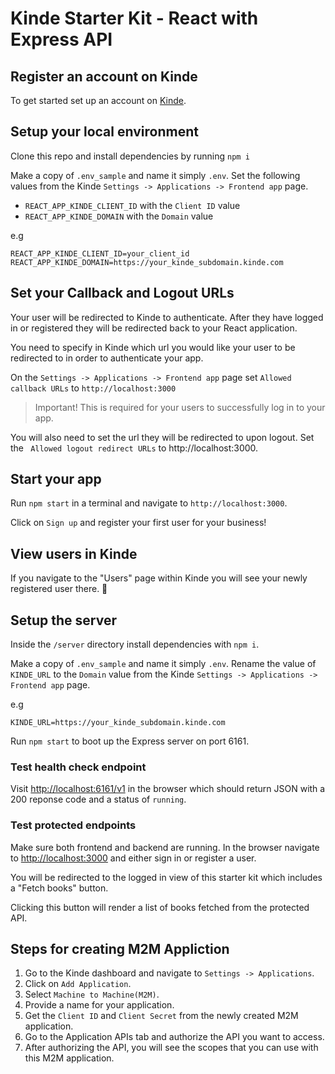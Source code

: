 # Kinde Starter Kit - React with Express API

## Register an account on Kinde

To get started set up an account on [Kinde](https://app.kinde.com/register).

## Setup your local environment

Clone this repo and install dependencies by running `npm i`

Make a copy of `.env_sample` and name it simply `.env`. Set the following values from the Kinde `Settings -> Applications -> Frontend app` page.

- `REACT_APP_KINDE_CLIENT_ID` with the `Client ID` value
- `REACT_APP_KINDE_DOMAIN` with the `Domain` value

e.g

```
REACT_APP_KINDE_CLIENT_ID=your_client_id
REACT_APP_KINDE_DOMAIN=https://your_kinde_subdomain.kinde.com
```

## Set your Callback and Logout URLs

Your user will be redirected to Kinde to authenticate. After they have logged in or registered they will be redirected back to your React application.

You need to specify in Kinde which url you would like your user to be redirected to in order to authenticate your app.

On the `Settings -> Applications -> Frontend app` page set `Allowed callback URLs` to `http://localhost:3000`

> Important! This is required for your users to successfully log in to your app.

You will also need to set the url they will be redirected to upon logout. Set the ` Allowed logout redirect URLs` to http://localhost:3000.

## Start your app

Run `npm start` in a terminal and navigate to `http://localhost:3000`.

Click on `Sign up` and register your first user for your business!

## View users in Kinde

If you navigate to the "Users" page within Kinde you will see your newly registered user there. 🚀

## Setup the server

Inside the `/server` directory install dependencies with `npm i`.

Make a copy of `.env_sample` and name it simply `.env`. Rename the value of `KINDE_URL` to the `Domain` value from the Kinde `Settings -> Applications -> Frontend app` page.

e.g

```
KINDE_URL=https://your_kinde_subdomain.kinde.com
```

Run `npm start` to boot up the Express server on port 6161.

### Test health check endpoint

Visit [http://localhost:6161/v1](http://localhost:6161/v1) in the browser which should return JSON with a 200 reponse code and a status of `running`.

### Test protected endpoints

Make sure both frontend and backend are running. In the browser navigate to [http://localhost:3000](http://localhost:3000) and either sign in or register a user.

You will be redirected to the logged in view of this starter kit which includes a "Fetch books" button.

Clicking this button will render a list of books fetched from the protected API.


## Steps for creating M2M Appliction
1. Go to the Kinde dashboard and navigate to `Settings -> Applications`.
2. Click on `Add Application`.
3. Select `Machine to Machine(M2M)`.
4. Provide a name for your application.
5. Get the `Client ID` and `Client Secret` from the newly created M2M application.
6. Go to the Application APIs tab and authorize the API you want to access.
7. After authorizing the API, you will see the scopes that you can use with this M2M application.